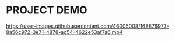 # PROJECT DEMO

https://user-images.githubusercontent.com/46005008/168876973-8a56c972-3e71-4878-ac54-4622e53af7a6.mp4

